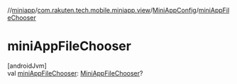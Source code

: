 //[miniapp](../../../index.md)/[com.rakuten.tech.mobile.miniapp.view](../index.md)/[MiniAppConfig](index.md)/[miniAppFileChooser](mini-app-file-chooser.md)

# miniAppFileChooser

[androidJvm]\
val [miniAppFileChooser](mini-app-file-chooser.md): [MiniAppFileChooser](../../com.rakuten.tech.mobile.miniapp.file/-mini-app-file-chooser/index.md)?
